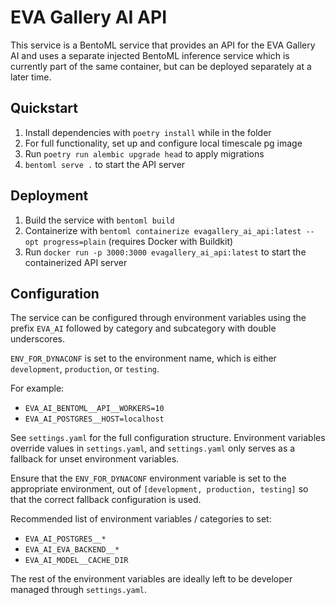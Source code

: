 # EVA Gallery AI API

This service is a BentoML service that provides an API for the EVA Gallery AI and uses a separate injected BentoML inference service which is currently part of the same container, but can be deployed separately at a later time.

## Quickstart

1. Install dependencies with `poetry install` while in the folder
2. For full functionality, set up and configure local timescale pg image
3. Run `poetry run alembic upgrade head` to apply migrations
4. `bentoml serve .` to start the API server

## Deployment

1. Build the service with `bentoml build`
2. Containerize with `bentoml containerize evagallery_ai_api:latest --opt progress=plain` (requires Docker with Buildkit)
3. Run `docker run -p 3000:3000 evagallery_ai_api:latest` to start the containerized API server

## Configuration

The service can be configured through environment variables using the prefix `EVA_AI` followed by category and subcategory with double underscores.

`ENV_FOR_DYNACONF` is set to the environment name, which is either `development`, `production`, or `testing`.

For example:
- `EVA_AI_BENTOML__API__WORKERS=10` 
- `EVA_AI_POSTGRES__HOST=localhost`

See `settings.yaml` for the full configuration structure. Environment variables override values in `settings.yaml`, and `settings.yaml` only serves as a fallback for unset environment variables.

Ensure that the `ENV_FOR_DYNACONF` environment variable is set to the appropriate environment, out of `[development, production, testing]` so that the correct fallback configuration is used.

Recommended list of environment variables / categories to set:
- `EVA_AI_POSTGRES__*`
- `EVA_AI_EVA_BACKEND__*`
- `EVA_AI_MODEL__CACHE_DIR`

The rest of the environment variables are ideally left to be developer managed through `settings.yaml`.
